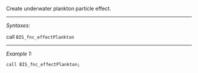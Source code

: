 Create underwater plankton particle effect.


---
*Syntaxes:*

call `BIS_fnc_effectPlankton`

---
*Example 1:*

```sqf
call BIS_fnc_effectPlankton;
```